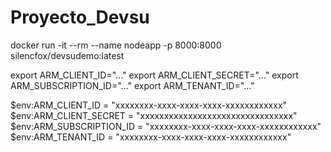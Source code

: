 # Proyecto_Devsu


docker run -it --rm --name nodeapp -p 8000:8000 silencfox/devsudemo:latest

export ARM_CLIENT_ID="..."
export ARM_CLIENT_SECRET="..."
export ARM_SUBSCRIPTION_ID="..."
export ARM_TENANT_ID="..."


$env:ARM_CLIENT_ID = "xxxxxxxx-xxxx-xxxx-xxxx-xxxxxxxxxxxx"
$env:ARM_CLIENT_SECRET = "xxxxxxxxxxxxxxxxxxxxxxxxxxxxxxxx"
$env:ARM_SUBSCRIPTION_ID = "xxxxxxxx-xxxx-xxxx-xxxx-xxxxxxxxxxxx"
$env:ARM_TENANT_ID = "xxxxxxxx-xxxx-xxxx-xxxx-xxxxxxxxxxxx"



